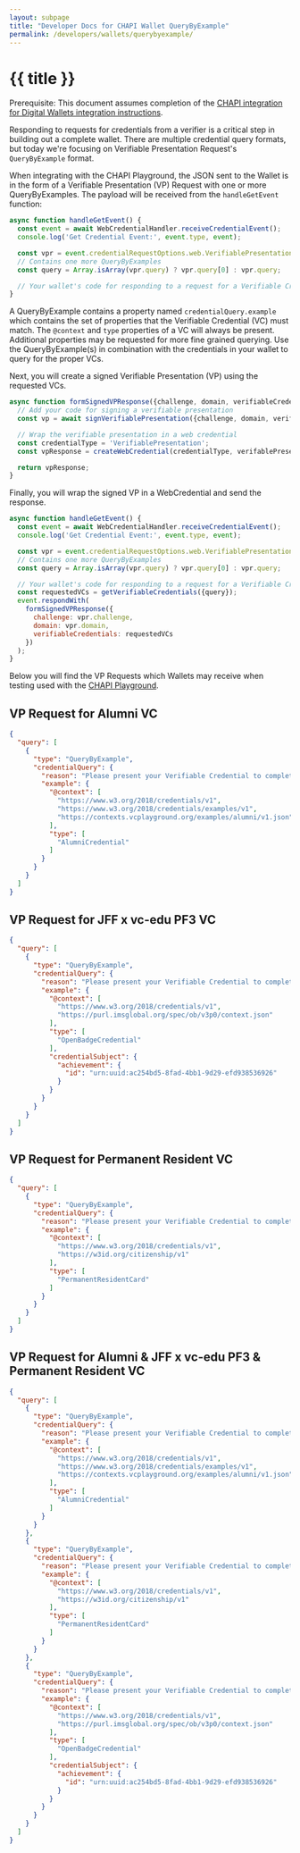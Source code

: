 ```yaml
---
layout: subpage
title: "Developer Docs for CHAPI Wallet QueryByExample"
permalink: /developers/wallets/querybyexample/
---
```

# {{ title }}

Prerequisite: This document assumes completion of the
[CHAPI integration for Digital Wallets integration instructions](./).

Responding to requests for credentials from a verifier is a critical step in building out a complete wallet. There are multiple credential query formats, but today we're focusing on Verifiable Presentation Request's `QueryByExample` format.

When integrating with the CHAPI Playground, the JSON sent to the Wallet is in the form of a Verifiable Presentation (VP) Request with one or more QueryByExamples. The payload will be received from the `handleGetEvent` function:

```js
async function handleGetEvent() {
  const event = await WebCredentialHandler.receiveCredentialEvent();
  console.log('Get Credential Event:', event.type, event);

  const vpr = event.credentialRequestOptions.web.VerifiablePresentation;
  // Contains one more QueryByExamples
  const query = Array.isArray(vpr.query) ? vpr.query[0] : vpr.query;

  // Your wallet's code for responding to a request for a Verifiable Credential
}
```

A QueryByExample contains a property named `credentialQuery.example` which contains the set of properties that the Verifiable Credential (VC) must match. The `@context` and `type` properties of a VC will always be present. Additional properties may be requested for more fine grained querying. Use the QueryByExample(s) in combination with the credentials in your wallet to query for the proper VCs.

Next, you will create a signed Verifiable Presentation (VP) using the requested VCs.
```js
async function formSignedVPResponse({challenge, domain, verifiableCredentials}) {
  // Add your code for signing a verifiable presentation
  const vp = await signVerifiablePresentation({challenge, domain, verifiableCredentials});

  // Wrap the verifiable presentation in a web credential
  const credentialType = 'VerifiablePresentation';
  const vpResponse = createWebCredential(credentialType, verifablePresentation);

  return vpResponse;
}
```

Finally, you will wrap the signed VP in a WebCredential and send the response.
```js
async function handleGetEvent() {
  const event = await WebCredentialHandler.receiveCredentialEvent();
  console.log('Get Credential Event:', event.type, event);

  const vpr = event.credentialRequestOptions.web.VerifiablePresentation;
  // Contains one more QueryByExamples
  const query = Array.isArray(vpr.query) ? vpr.query[0] : vpr.query;

  // Your wallet's code for responding to a request for a Verifiable Credential
  const requestedVCs = getVerifiableCredentials({query});
  event.respondWith(
    formSignedVPResponse({
      challenge: vpr.challenge,
      domain: vpr.domain,
      verifiableCredentials: requestedVCs
    })
  );
}
```

Below you will find the VP Requests which Wallets may receive when testing used with the [CHAPI Playground](https://playground.chapi.io/).

## VP Request for Alumni VC
```json
{
  "query": [
    {
      "type": "QueryByExample",
      "credentialQuery": {
        "reason": "Please present your Verifiable Credential to complete the verification process.",
        "example": {
          "@context": [
            "https://www.w3.org/2018/credentials/v1",
            "https://www.w3.org/2018/credentials/examples/v1",
            "https://contexts.vcplayground.org/examples/alumni/v1.json"
          ],
          "type": [
            "AlumniCredential"
          ]
        }
      }
    }
  ]
}
```

## VP Request for JFF x vc-edu PF3 VC
```json
{
  "query": [
    {
      "type": "QueryByExample",
      "credentialQuery": {
        "reason": "Please present your Verifiable Credential to complete the verification process.",
        "example": {
          "@context": [
            "https://www.w3.org/2018/credentials/v1",
            "https://purl.imsglobal.org/spec/ob/v3p0/context.json"
          ],
          "type": [
            "OpenBadgeCredential"
          ],
          "credentialSubject": {
            "achievement": {
              "id": "urn:uuid:ac254bd5-8fad-4bb1-9d29-efd938536926"
            }
          }
        }
      }
    }
  ]
}
```

## VP Request for Permanent Resident VC
```json
{
  "query": [
    {
      "type": "QueryByExample",
      "credentialQuery": {
        "reason": "Please present your Verifiable Credential to complete the verification process.",
        "example": {
          "@context": [
            "https://www.w3.org/2018/credentials/v1",
            "https://w3id.org/citizenship/v1"
          ],
          "type": [
            "PermanentResidentCard"
          ]
        }
      }
    }
  ]
}
```

## VP Request for Alumni & JFF x vc-edu PF3 & Permanent Resident VC
```json
{
  "query": [
    {
      "type": "QueryByExample",
      "credentialQuery": {
        "reason": "Please present your Verifiable Credential to complete the verification process.",
        "example": {
          "@context": [
            "https://www.w3.org/2018/credentials/v1",
            "https://www.w3.org/2018/credentials/examples/v1",
            "https://contexts.vcplayground.org/examples/alumni/v1.json"
          ],
          "type": [
            "AlumniCredential"
          ]
        }
      }
    },
    {
      "type": "QueryByExample",
      "credentialQuery": {
        "reason": "Please present your Verifiable Credential to complete the verification process.",
        "example": {
          "@context": [
            "https://www.w3.org/2018/credentials/v1",
            "https://w3id.org/citizenship/v1"
          ],
          "type": [
            "PermanentResidentCard"
          ]
        }
      }
    },
    {
      "type": "QueryByExample",
      "credentialQuery": {
        "reason": "Please present your Verifiable Credential to complete the verification process.",
        "example": {
          "@context": [
            "https://www.w3.org/2018/credentials/v1",
            "https://purl.imsglobal.org/spec/ob/v3p0/context.json"
          ],
          "type": [
            "OpenBadgeCredential"
          ],
          "credentialSubject": {
            "achievement": {
              "id": "urn:uuid:ac254bd5-8fad-4bb1-9d29-efd938536926"
            }
          }
        }
      }
    }
  ]
}
```
